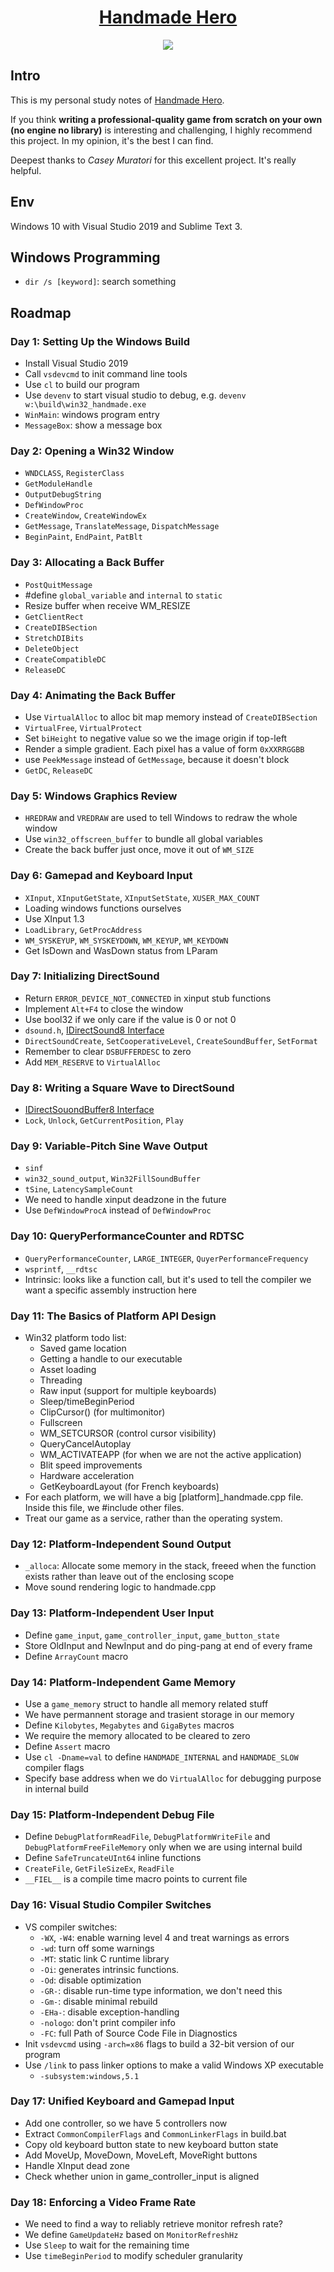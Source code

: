 <div align="center">
  <h1>
    <a href="https://handmadehero.org/">Handmade Hero</a>
  </h1>

  <img src="./home.png">
</div>

## Intro

This is my personal study notes of [Handmade Hero](https://handmadehero.org).

If you think **writing a professional-quality game from scratch on your own (no engine no library)** is interesting and challenging, I highly recommend this project. In my opinion, it's the best I can find.

Deepest thanks to *Casey Muratori* for this excellent project. It's really helpful.

## Env

Windows 10 with Visual Studio 2019 and Sublime Text 3.

## Windows Programming

- `dir /s [keyword]`: search something

## Roadmap

### Day 1: Setting Up the Windows Build

- Install Visual Studio 2019
- Call `vsdevcmd` to init command line tools
- Use `cl` to build our program
- Use `devenv` to start visual studio to debug, e.g. `devenv w:\build\win32_handmade.exe`
- `WinMain`: windows program entry
- `MessageBox`: show a message box

### Day 2: Opening a Win32 Window

- `WNDCLASS`, `RegisterClass`
- `GetModuleHandle`
- `OutputDebugString`
- `DefWindowProc`
- `CreateWindow`, `CreateWindowEx`
- `GetMessage`, `TranslateMessage`, `DispatchMessage`
- `BeginPaint`, `EndPaint`, `PatBlt`

### Day 3: Allocating a Back Buffer

- `PostQuitMessage`
- #define `global_variable` and `internal` to `static`
- Resize buffer when receive WM_RESIZE
- `GetClientRect`
- `CreateDIBSection`
- `StretchDIBits`
- `DeleteObject`
- `CreateCompatibleDC`
- `ReleaseDC`

### Day 4: Animating the Back Buffer

- Use `VirtualAlloc` to alloc bit map memory instead of `CreateDIBSection`
- `VirtualFree`, `VirtualProtect`
- Set `biHeight` to negative value so we the image origin if top-left
- Render a simple gradient. Each pixel has a value of form `0xXXRRGGBB`
- use `PeekMessage` instead of `GetMessage`, because it doesn't block
- `GetDC`, `ReleaseDC`

### Day 5: Windows Graphics Review

- `HREDRAW` and `VREDRAW` are used to tell Windows to redraw the whole window
- Use `win32_offscreen_buffer` to bundle all global variables
- Create the back buffer just once, move it out of `WM_SIZE`

### Day 6: Gamepad and Keyboard Input

- `XInput`, `XInputGetState`, `XInputSetState`, `XUSER_MAX_COUNT`
- Loading windows functions ourselves
- Use XInput 1.3
- `LoadLibrary`, `GetProcAddress`
- `WM_SYSKEYUP`, `WM_SYSKEYDOWN`, `WM_KEYUP`, `WM_KEYDOWN`
- Get IsDown and WasDown status from LParam

### Day 7: Initializing DirectSound

- Return `ERROR_DEVICE_NOT_CONNECTED` in xinput stub functions
- Implement `Alt+F4` to close the window
- Use bool32 if we only care if the value is 0 or not 0
- `dsound.h`, [IDirectSound8 Interface](https://docs.microsoft.com/en-us/previous-versions/windows/desktop/ee418035(v=vs.85))
- `DirectSoundCreate`, `SetCooperativeLevel`, `CreateSoundBuffer`, `SetFormat`
- Remember to clear `DSBUFFERDESC` to zero
- Add `MEM_RESERVE` to `VirtualAlloc`

### Day 8: Writing a Square Wave to DirectSound

- [IDirectSouondBuffer8 Interface](https://docs.microsoft.com/en-us/previous-versions/windows/desktop/ee418055%28v%3dvs.85%29)
- `Lock`, `Unlock`, `GetCurrentPosition`, `Play`

### Day 9: Variable-Pitch Sine Wave Output

- `sinf`
- `win32_sound_output`, `Win32FillSoundBuffer`
- `tSine`, `LatencySampleCount`
- We need to handle xinput deadzone in the future
- Use `DefWindowProcA` instead of `DefWindowProc`

### Day 10: QueryPerformanceCounter and RDTSC

- `QueryPerformanceCounter`, `LARGE_INTEGER`, `QuyerPerformanceFrequency`
- `wsprintf`, `__rdtsc`
- Intrinsic: looks like a function call, but it's used to tell the compiler we want a specific assembly instruction here

### Day 11: The Basics of Platform API Design

- Win32 platform todo list:
  - Saved game location
  - Getting a handle to our executable
  - Asset loading
  - Threading
  - Raw input (support for multiple keyboards)
  - Sleep/timeBeginPeriod
  - ClipCursor() (for multimonitor)
  - Fullscreen
  - WM_SETCURSOR (control cursor visibility)
  - QueryCancelAutoplay
  - WM_ACTIVATEAPP (for when we are not the active application)
  - Blit speed improvements
  - Hardware acceleration
  - GetKeyboardLayout (for French keyboards)
- For each platform, we will have a big [platform]\_handmade.cpp file. Inside this file, we #include other files.
- Treat our game as a service, rather than the operating system.

### Day 12: Platform-Independent Sound Output

- `_alloca`: Allocate some memory in the stack, freeed when the function exists rather than leave out of the enclosing scope
- Move sound rendering logic to handmade.cpp

### Day 13: Platform-Independent User Input

- Define `game_input`, `game_controller_input`, `game_button_state`
- Store OldInput and NewInput and do ping-pang at end of every frame
- Define `ArrayCount` macro

### Day 14: Platform-Independent Game Memory

- Use a `game_memory` struct to handle all memory related stuff
- We have permannent storage and trasient storage in our memory
- Define `Kilobytes`, `Megabytes` and `GigaBytes` macros
- We require the memory allocated to be cleared to zero
- Define `Assert` macro
- Use `cl -Dname=val` to define `HANDMADE_INTERNAL` and `HANDMADE_SLOW` compiler flags
- Specify base address when we do `VirtualAlloc` for debugging purpose in internal build

### Day 15: Platform-Independent Debug File

- Define `DebugPlatformReadFile`, `DebugPlatformWriteFile` and `DebugPlatformFreeFileMemory` only when we are using internal build
- Define `SafeTruncateUInt64` inline functions
- `CreateFile`, `GetFileSizeEx`, `ReadFile`
- `__FIEL__` is a compile time macro points to current file

### Day 16: Visual Studio Compiler Switches
- VS compiler switches:
  - `-WX`, `-W4`: enable warning level 4 and treat warnings as errors
  - `-wd`: turn off some warnings
  - `-MT`: static link C runtime library
  - `-Oi`: generates intrinsic functions.
  - `-Od`: disable optimization
  - `-GR-`: disable run-time type information, we don't need this
  - `-Gm-`: disable minimal rebuild
  - `-EHa-`: disable exception-handling
  - `-nologo`: don't print compiler info
  - `-FC`: full Path of Source Code File in Diagnostics
- Init `vsdevcmd` using `-arch=x86` flags to build a 32-bit version of our program
- Use `/link` to pass linker options to make a valid Windows XP executable
  - `-subsystem:windows,5.1`

### Day 17: Unified Keyboard and Gamepad Input

- Add one controller, so we have 5 controllers now
- Extract `CommonCompilerFlags` and `CommonLinkerFlags` in build.bat
- Copy old keyboard button state to new keyboard button state
- Add MoveUp, MoveDown, MoveLeft, MoveRight buttons
- Handle XInput dead zone
- Check whether union in game_controller_input is aligned

### Day 18: Enforcing a Video Frame Rate

- We need to find a way to reliably retrieve monitor refresh rate?
- We define `GameUpdateHz` based on `MonitorRefreshHz`
- Use `Sleep` to wait for the remaining time
- Use `timeBeginPeriod` to modify scheduler granularity
